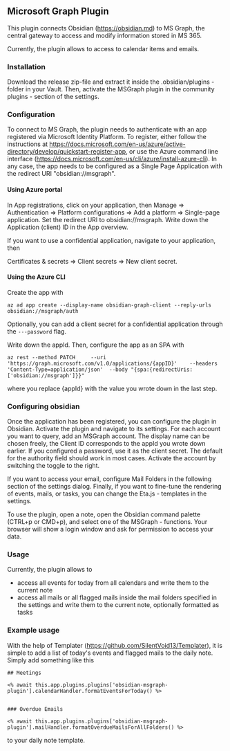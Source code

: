 ## Microsoft Graph Plugin

This plugin connects Obsidian (https://obsidian.md) to MS Graph, the central gateway to access and modify
information stored in MS 365.

Currently, the plugin allows to access to calendar items and emails.

### Installation

Download the release zip-file and extract it inside the .obsidian/plugins - folder in your Vault. Then, activate the MSGraph
plugin in the community plugins - section of the settings.

### Configuration

To connect to MS Graph, the plugin needs to authenticate with an app registered via Microsoft Identity Platform. To register, either
follow the instructions at https://docs.microsoft.com/en-us/azure/active-directory/develop/quickstart-register-app, or use the
Azure command line interface (https://docs.microsoft.com/en-us/cli/azure/install-azure-cli). In any case, the app needs to be configured
as a Single Page Application with the redirect URI "obsidian://msgraph".

#### Using Azure portal

In App registrations, click on your application, then Manage => Authentication => Platform configurations => Add a platform => Single-page application.
Set the redirect URI to obsidian://msgraph. Write down the Application (client) ID in the App overview.

If you want to use a confidential application, navigate to your application, then

Certificates & secrets => Client secrets => New client secret.

#### Using the Azure CLI

Create the app with

```az ad app create --display-name obsidian-graph-client --reply-urls obsidian://msgraph/auth```

Optionally, you can add a client secret for a confidential application through the ```---password``` flag.

Write down the appId. Then, configure the app as an SPA with

```az rest --method PATCH     --uri 'https://graph.microsoft.com/v1.0/applications/{appID}'    --headers 'Content-Type=application/json'  --body "{spa:{redirectUris:['obsidian://msgraph']}}"```

where you replace {appId} with the value you wrote down in the last step.

### Configuring obsidian

Once the application has been registered, you can configure the plugin in Obsidian. Activate the plugin and navigate to its settings. For each account you want to query, add an MSGraph account.
The display name can be chosen freely, the Client ID corresponds to the appId you wrote down earlier. If you configured a password, use it as the client secret. The default for the authority field
should work in most cases. Activate the account by switching the toggle to the right.

If you want to access your email, configure Mail Folders in the following section of the settings dialog. Finally, if you want to fine-tune the rendering of events, mails, or tasks, you can change the
Eta.js - templates in the settings.

To use the plugin, open a note, open the Obsidian command palette (CTRL+p or CMD+p), and select one of the MSGraph - functions. Your browser will show a login window and ask for permission to access your data.


### Usage

Currently, the plugin allows to

  - access all events for today from all calendars and write them to the current note
  - access all mails or all flagged mails inside the mail folders specified in the settings and write them to the current note, optionally formatted
    as tasks

### Example usage

With the help of Templater (https://github.com/SilentVoid13/Templater), it is simple to add a list of today's events and flagged mails to the daily note. Simply add something like
this

```
## Meetings

<% await this.app.plugins.plugins['obsidian-msgraph-plugin'].calendarHandler.formatEventsForToday() %>


### Overdue Emails

<% await this.app.plugins.plugins['obsidian-msgraph-plugin'].mailHandler.formatOverdueMailsForAllFolders() %>
```

to your daily note template.

